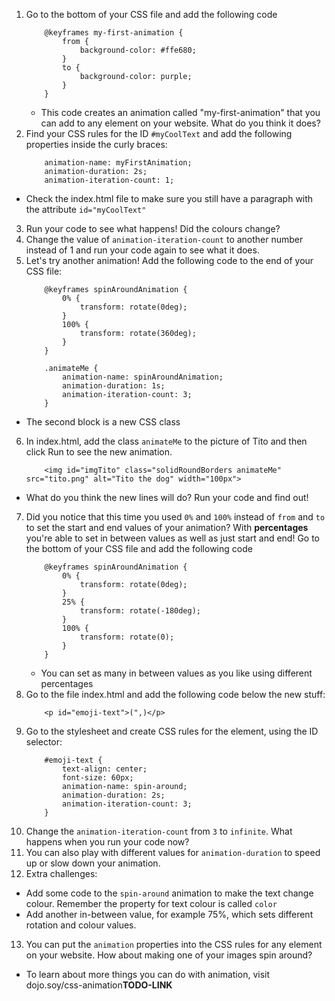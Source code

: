 1. Go to the bottom of your CSS file and add the following code
    ```
        @keyframes my-first-animation {
            from {
                background-color: #ffe680;
            }
            to {
                background-color: purple;
            }
        }
    ```
    * This code creates an animation called "my-first-animation" that you can add to any element on your website. What do you think it does?
2. Find your CSS rules for the ID `#myCoolText` and add the following properties inside the curly braces:
    ```
        animation-name: myFirstAnimation;
        animation-duration: 2s;
        animation-iteration-count: 1;
    ```
 * Check the index.html file to make sure you still have a paragraph with the attribute `id="myCoolText"`
3. Run your code to see what happens! Did the colours change?
4. Change the value of `animation-iteration-count` to another number instead of 1 and run your code again to see what it does.
5. Let's try another animation! Add the following code to the end of your CSS file: 
    ```
        @keyframes spinAroundAnimation {
            0% {
                transform: rotate(0deg);
            }
            100% {
                transform: rotate(360deg);
            }
        }
        
        .animateMe {
            animation-name: spinAroundAnimation;
            animation-duration: 1s;
            animation-iteration-count: 3;
        }
    ```
 * The second block is a new CSS class
6. In index.html, add the class `animateMe` to the picture of Tito and then click Run to see the new animation.
    ```
        <img id="imgTito" class="solidRoundBorders animateMe" src="tito.png" alt="Tito the dog" width="100px">
    ```
 * What do you think the new lines will do? Run your code and find out!
7. Did you notice that this time you used `0%` and `100%` instead of `from` and `to` to set the start and end values of your animation? With **percentages** you're able to set in between values as well as just start and end! Go to the bottom of your CSS file and add the following code
    ```
        @keyframes spinAroundAnimation {
            0% {
                transform: rotate(0deg);
            }
            25% {
                transform: rotate(-180deg);
            }
            100% {
                transform: rotate(0);
            }
        }
    ```
    * You can set as many in between values as you like using different percentages
8. Go to the file index.html and add the following code below the new stuff:
    ```
        <p id="emoji-text">(",)</p>
    ```
9. Go to the stylesheet and create CSS rules for the element, using the ID selector:
    ```
        #emoji-text {
            text-align: center;
            font-size: 60px;
            animation-name: spin-around;
            animation-duration: 2s;
            animation-iteration-count: 3;
        }
    ```
10. Change the `animation-iteration-count` from `3` to `infinite`. What happens when you run your code now?
11. You can also play with different values for `animation-duration` to speed up or slow down your animation. 
12. Extra challenges:
 * Add some code to the `spin-around` animation to make the text change colour. Remember the property for text colour is called `color` 
 * Add another in-between value, for example 75%, which sets different rotation and colour values.
13. You can put the `animation` properties into the CSS rules for any element on your website. How about making one of your images spin around?
 * To learn about more things you can do with animation, visit dojo.soy/css-animation**TODO-LINK**